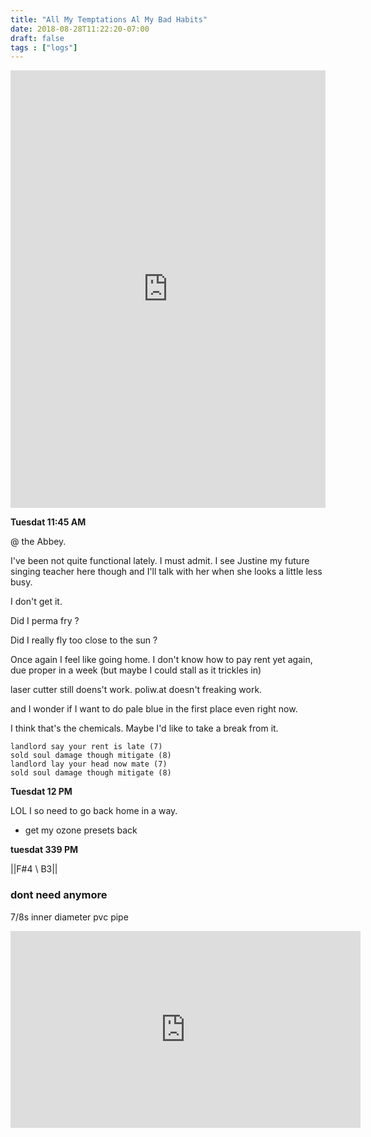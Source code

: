 ```yaml
---
title: "All My Temptations Al My Bad Habits"
date: 2018-08-28T11:22:20-07:00
draft: false
tags : ["logs"]
---
```

<iframe width="100%" height="700" scrolling="no" frameborder="no" allow="autoplay" src="https://w.soundcloud.com/player/?url=https%3A//api.soundcloud.com/tracks/503489121%3Fsecret_token%3Ds-Ny51R&color=%23222222&auto_play=false&hide_related=false&show_comments=true&show_user=true&show_reposts=false&show_teaser=true&visual=true"></iframe>

**Tuesdat 11:45 AM**

@ the Abbey.

I've been not quite functional lately. I must admit. I see Justine my future singing teacher here though and I'll talk with her when she looks a little less busy.

I don't get it.

Did I perma fry ?

Did I really fly too close to the sun ?

Once again I feel like going home. I don't know how to pay rent yet again, due proper in a week (but maybe I could stall as it trickles in)

laser cutter still doens't work. poliw.at doesn't freaking work.

and I wonder if I want to do pale blue in the first place even right now.

I think that's the chemicals. Maybe I'd like to take a break from it.


```
landlord say your rent is late (7)      
sold soul damage though mitigate (8)  
landlord lay your head now mate (7)
sold soul damage though mitigate (8)  
```



**Tuesdat 12 PM**

LOL I so need to go back home in a way.




  - get my ozone presets back





**tuesdat 339 PM**

||F#4 \ B3||


### dont need anymore
7/8s inner diameter pvc pipe


<iframe width="560" height="315" src="https://www.youtube.com/embed/Adzbiz3Dkkc" frameborder="0" allow="autoplay; encrypted-media" allowfullscreen></iframe>

